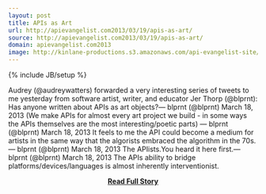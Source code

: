 ```yaml
---
layout: post
title: APIs as Art
url: http://apievangelist.com2013/03/19/apis-as-art/
source: http://apievangelist.com2013/03/19/apis-as-art/
domain: apievangelist.com2013
image: http://kinlane-productions.s3.amazonaws.com/api-evangelist-site/blog/washington-crossing-the-delaware-cropped.png
---
```

{% include JB/setup %}<p>Audrey (@audreywatters) forwarded a very interesting series of tweets to me yesterday from software artist, writer, and educator Jer Thorp (@blprnt): Has anyone written about APIs as art objects?— blprnt (@blprnt) March 18, 2013 (We make APIs for almost every art project we build - in some ways the APIs themselves are the most interesting/poetic parts) — blprnt (@blprnt) March 18, 2013 It feels to me the API could become a medium for artists in the same way that the algorists embraced the algorithm in the 70s.— blprnt (@blprnt) March 18, 2013 The APIists.You heard it here first.— blprnt (@blprnt) March 18, 2013 The APIs ability to bridge platforms/devices/languages is almost inherently interventionist.</p>
<center><p><a href="http://apievangelist.com2013/03/19/apis-as-art/" style='padding:25px; font-sze:18px; font-weight: bold;'>Read Full Story</a></p></center>
